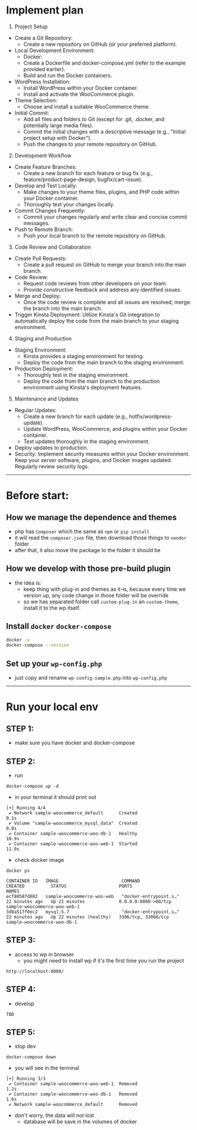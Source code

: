 # Implement plan

1. Project Setup

- Create a Git Repository:
  - Create a new repository on GitHub (or your preferred platform).
- Local Development Environment:
  - Docker:
  - Create a Dockerfile and docker-compose.yml (refer to the example provided earlier).
  - Build and run the Docker containers.
- WordPress Installation:
  - Install WordPress within your Docker container.
  - Install and activate the WooCommerce plugin.
- Theme Selection:
  - Choose and install a suitable WooCommerce theme.
- Initial Commit:
  - Add all files and folders to Git (except for .git, .docker, and potentially large media files).
  - Commit the initial changes with a descriptive message (e.g., "Initial project setup with Docker").
  - Push the changes to your remote repository on GitHub.

2. Development Workflow

- Create Feature Branches:
  - Create a new branch for each feature or bug fix (e.g., feature/product-page-design, bugfix/cart-issue).
- Develop and Test Locally:
  - Make changes to your theme files, plugins, and PHP code within your Docker container.
  - Thoroughly test your changes locally.
- Commit Changes Frequently:
  - Commit your changes regularly and write clear and concise commit messages.
- Push to Remote Branch:
  - Push your local branch to the remote repository on GitHub.

3. Code Review and Collaboration

- Create Pull Requests:
  - Create a pull request on GitHub to merge your branch into the main branch.
- Code Review:
  - Request code reviews from other developers on your team.
  - Provide constructive feedback and address any identified issues.
- Merge and Deploy:
  - Once the code review is complete and all issues are resolved, merge the branch into the main branch.
- Trigger Kinsta Deployment: Utilize Kinsta's Git integration to automatically deploy the code from the main branch to your staging environment.

4. Staging and Production

- Staging Environment:
  - Kinsta provides a staging environment for testing.
  - Deploy the code from the main branch to the staging environment.
- Production Deployment:
  - Thoroughly test in the staging environment.
  - Deploy the code from the main branch to the production environment using Kinsta's deployment features.

5. Maintenance and Updates

- Regular Updates:
    - Create a new branch for each update (e.g., hotfix/wordpress-update).
    - Update WordPress, WooCommerce, and plugins within your Docker container.
    - Test updates thoroughly in the staging environment.
- Deploy updates to production.
- Security:
Implement security measures within your Docker environment.
Keep your server software, plugins, and Docker images updated.
Regularly review security logs.

---
# Before start:

## How we manage the dependence and themes
- php has `Composer` which the same as `npm` or `pip install`
- it will read the `composer.json` file, then download those things to `vendor` folder
- after that, it also move the package to the folder it should be

## How we develop with those pre-build plugin
- the idea is:
  - keep thing with plug-in and themes as it-is, because every time we version up, any code change in those folder will be override
  - so we has separated folder call `custom-plug-in` an `custom-theme`, install it to the wp itself.

## Install `docker` `docker-compose`
```cmd
docker -v
docker-compose --version
```

## Set up your `wp-config.php`
- just copy and rename `wp-config-sample.php` into `wp-config.php`

---
# Run your local env

## STEP 1:
- make sure you have docker and docker-compose

## STEP 2:
- run 
```
docker-compose up -d
```
- in your terminal it should print out 
```
[+] Running 4/4
 ✔ Network sample-woocommerce_default      Created                                                                                            0.1s 
 ✔ Volume "sample-woocommerce_mysql_data"  Created                                                                                            0.0s 
 ✔ Container sample-woocommerce-woo-db-1   Healthy                                                                                           10.9s 
 ✔ Container sample-woocommerce-woo-web-1  Started                                                                                           11.0s 
```
- check docker image
```
docker ps
```

```
CONTAINER ID   IMAGE                        COMMAND                  CREATED          STATUS                    PORTS                  NAMES
ecf88587d882   sample-woocommerce-woo-web   "docker-entrypoint.s…"   22 minutes ago   Up 21 minutes             0.0.0.0:8080->80/tcp   sample-woocommerce-woo-web-1
3d8a517f0ec2   mysql:5.7                    "docker-entrypoint.s…"   22 minutes ago   Up 22 minutes (healthy)   3306/tcp, 33060/tcp    sample-woocommerce-woo-db-1
```

## STEP 3:
- access to wp in browser
  - you might need to install wp if it's the first time you run the project
```
http://localhost:8080/
```

## STEP 4:
- develop
```
TBD
```

## STEP 5:
- stop dev
```
docker-compose down
```
- you will see in the terminal
```
[+] Running 3/3
 ✔ Container sample-woocommerce-woo-web-1  Removed                                                                                                                1.2s 
 ✔ Container sample-woocommerce-woo-db-1   Removed                                                                                                                1.6s 
 ✔ Network sample-woocommerce_default      Removed  
```
- don't worry, the data will not lost
  - database will be save in the volumes of docker
